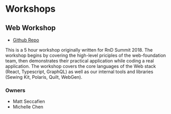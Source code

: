 # Workshops

## Web Workshop

* [Github Repo](https://github.com/Shopify/web-workshop)

This is a 5 hour workshop originally written for RnD Summit 2018. The workshop begins by covering the high-level priciples of the web-foundation team, then demonstrates their practical application while coding a real application. The workshop covers the core languages of the Web stack (React, Typescript, GraphQL) as well as our internal tools and libraries (Sewing Kit, Polaris, Quilt, WebGen).

### Owners

* Matt Seccafien
* Michelle Chen
